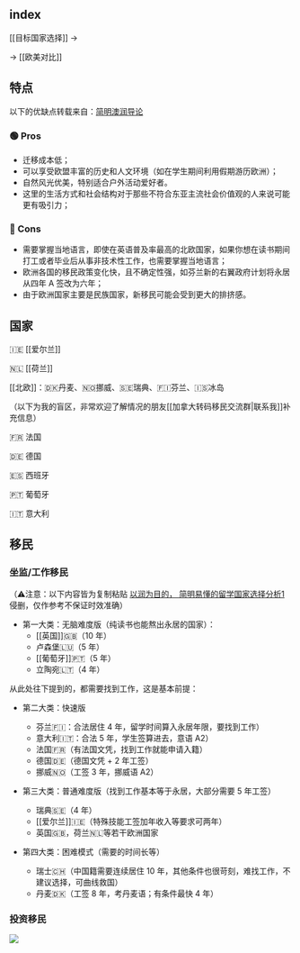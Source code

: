 
## index

[[目标国家选择]] ->

-> [[欧美对比]]

## 特点

以下的优缺点转载来自：[简明澳润导论](https://radical-war-cdf.notion.site/cac7b5c4329c4ef7bcec1d5da4ec6457)

### 🟢 Pros

- 迁移成本低；
- 可以享受欧盟丰富的历史和人文环境（如在学生期间利用假期游历欧洲）；
- 自然风光优美，特别适合户外活动爱好者。
- 这里的生活方式和社会结构对于那些不符合东亚主流社会价值观的人来说可能更有吸引力；

### 🔴 Cons
-   需要掌握当地语言，即使在英语普及率最高的北欧国家，如果你想在读书期间打工或者毕业后从事非技术性工作，也需要掌握当地语言；
- 欧洲各国的移民政策变化快，且不确定性强，如芬兰新的右翼政府计划将永居从四年 A 签改为六年；
- 由于欧洲国家主要是民族国家，新移民可能会受到更大的排挤感。

## 国家

🇮🇪 [[爱尔兰]]

🇳🇱 [[荷兰]]

[[北欧]]：🇩🇰丹麦、🇳🇴挪威、🇸🇪瑞典、🇫🇮芬兰、🇮🇸冰岛


（以下为我的盲区，非常欢迎了解情况的朋友[[加拿大转码移民交流群|联系我]]补充信息）

🇫🇷 法国

🇩🇪 德国

🇪🇸 西班牙

🇵🇹 葡萄牙

🇮🇹 意大利

## 移民

### 坐监/工作移民

（⚠️注意：以下内容皆为复制粘贴 [以润为目的， 简明易懂的留学国家选择分析1](http://xhslink.com/QQyFar) 侵删，仅作参考不保证时效准确）

- 第一大类：无脑难度版（纯读书也能熬出永居的国家）：  
	- [[英国]]🇬🇧（10 年）
	- 卢森堡🇱🇺（5 年）  
	- [[葡萄牙]]🇵🇹（5 年）
	- 立陶宛🇱🇹（4 年）  
  
从此处往下提到的，都需要找到工作，这是基本前提：

- 第二大类：快速版  
	- 芬兰🇫🇮：合法居住 4 年，留学时间算入永居年限，要找到工作）  
	- 意大利🇮🇹：合法 5 年，学生签算进去，意语 A2）  
	- 法国🇫🇷（有法国文凭，找到工作就能申请入籍）  
	- 德国🇩🇪（德国文凭 + 2 年工签）  
	- 挪威🇳🇴（工签 3 年，挪威语 A2）  
  
- 第三大类：普通难度版（找到工作基本等于永居，大部分需要 5 年工签）  
	- 瑞典🇸🇪（4 年）
	- [[爱尔兰]]🇮🇪（特殊技能工签加年收入等要求可两年）
	- 英国🇬🇧，荷兰🇳🇱等若干欧洲国家  
  
- 第四大类：困难模式（需要的时间长等）  
	- 瑞士🇨🇭（中国籍需要连续居住 10 年，其他条件也很苛刻，难找工作，不建议选择，可曲线救国）  
	- 丹麦🇩🇰（工签 8 年，考丹麦语；有条件最快 4 年）  
  

### 投资移民

![](https://picture-guan.oss-cn-hangzhou.aliyuncs.com/IMG_2266.JPG)
